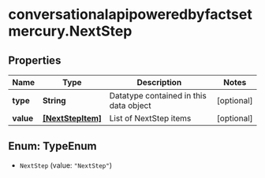 # conversationalapipoweredbyfactsetmercury.NextStep

## Properties

Name | Type | Description | Notes
------------ | ------------- | ------------- | -------------
**type** | **String** | Datatype contained in this data object | [optional] 
**value** | [**[NextStepItem]**](NextStepItem.md) | List of NextStep items | [optional] 



## Enum: TypeEnum


* `NextStep` (value: `"NextStep"`)




